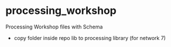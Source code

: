 # processing_workshop
Processing Workshop files with Schema
 - copy folder inside repo lib to processing library (for network 7)
